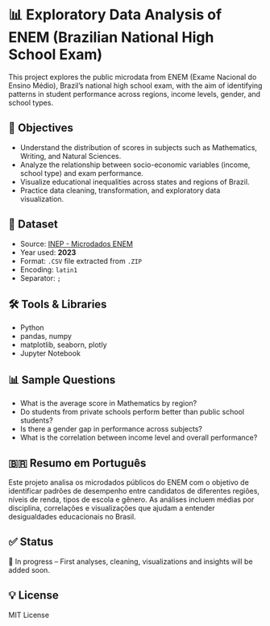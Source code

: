 # 📊 Exploratory Data Analysis of ENEM (Brazilian National High School Exam)

This project explores the public microdata from ENEM (Exame Nacional do Ensino Médio), Brazil’s national high school exam, with the aim of identifying patterns in student performance across regions, income levels, gender, and school types.

## 🎯 Objectives

- Understand the distribution of scores in subjects such as Mathematics, Writing, and Natural Sciences.
- Analyze the relationship between socio-economic variables (income, school type) and exam performance.
- Visualize educational inequalities across states and regions of Brazil.
- Practice data cleaning, transformation, and exploratory data visualization.

## 📁 Dataset

- Source: [INEP - Microdados ENEM]([https://www.gov.br/inep/pt-br/acesso-a-informacao/dados-abertos/microdados/enem])
- Year used: **2023**
- Format: `.CSV` file extracted from `.ZIP`
- Encoding: `latin1`
- Separator: `;`

## 🛠️ Tools & Libraries

- Python
- pandas, numpy
- matplotlib, seaborn, plotly
- Jupyter Notebook


## 📊 Sample Questions

- What is the average score in Mathematics by region?
- Do students from private schools perform better than public school students?
- Is there a gender gap in performance across subjects?
- What is the correlation between income level and overall performance?

## 🇧🇷 Resumo em Português

Este projeto analisa os microdados públicos do ENEM com o objetivo de identificar padrões de desempenho entre candidatos de diferentes regiões, níveis de renda, tipos de escola e gênero. As análises incluem médias por disciplina, correlações e visualizações que ajudam a entender desigualdades educacionais no Brasil.


## ✅ Status

📌 In progress – First analyses, cleaning, visualizations and insights will be added soon.


## 💡 License

MIT License


